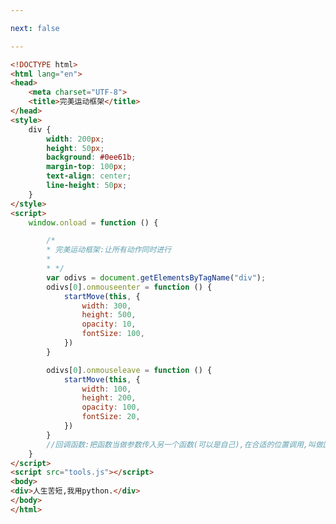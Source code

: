```yaml
---

next: false

---
```




<BlogInfo id="198" title="126.完美运动框架" author="白日梦想猿" pv=0 read_times=0 pre_cost_time="0分51秒" category="js学习" tag_list="['js学习']" create_time="2021.01.19 15:32:39" update_time="2021.01.19 15:55:19" />

```html
<!DOCTYPE html>
<html lang="en">
<head>
    <meta charset="UTF-8">
    <title>完美运动框架</title>
</head>
<style>
    div {
        width: 200px;
        height: 50px;
        background: #0ee61b;
        margin-top: 100px;
        text-align: center;
        line-height: 50px;
    }
</style>
<script>
    window.onload = function () {

        /*
        * 完美运动框架:让所有动作同时进行
        *
        * */
        var odivs = document.getElementsByTagName("div");
        odivs[0].onmouseenter = function () {
            startMove(this, {
                width: 300,
                height: 500,
                opacity: 10,
                fontSize: 100,
            })
        }

        odivs[0].onmouseleave = function () {
            startMove(this, {
                width: 100,
                height: 200,
                opacity: 100,
                fontSize: 20,
            })
        }
        //回调函数:把函数当做参数传入另一个函数(可以是自己),在合适的位置调用,叫做回调函数
    }
</script>
<script src="tools.js"></script>
<body>
<div>人生苦短,我用python.</div>
</body>
</html>
```



<ActionBox />
